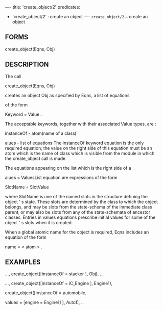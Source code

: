 —-
title: 'create_object/2'
predicates:
 - 'create_object/2' : create an object
—-
`create_object/2` `—` create an object


## FORMS

create_object(Eqns, Obj)


## DESCRIPTION

The call

create_object(Eqns, Obj)

creates an object Obj as specified by Eqns, a list of
equations

of the form

Keyword = Value .

The acceptable keywords, together with their associated Value types, are :

instanceOf - atom(name of a class)

alues - list of equations
The
instanceOf keyword equation is the only required equation; the value on the right side of this equation must be an atom which is the name of class which is visible from the module in which the create_object call is made.

The equations appearing on the list which is the right side of a

alues = ValuesList
equation are expressions of the form

SlotName = SlotValue

where SlotName is one of the named slots in the structure defining the object ' s state. These slots are determined by the class to which the object belongs, and may be slots from the state-schema of the immediate class parent, or may also be slots from any of the state-schemata of ancestor classes. Entries in values equations prescribe initial values for some of the object ' s slots when it is created.

When a global atomic name for the object is required, Eqns includes an equation of the form

name = &lt; atom &gt; .


## EXAMPLES

..., create_object([instanceOf = stacker ], Obj), ...


..., create_object([instanceOf = iC_Engine ], Engine1),

create_object([instanceOf = automobile,

values = [engine = Engine1] ], Auto1), ..


